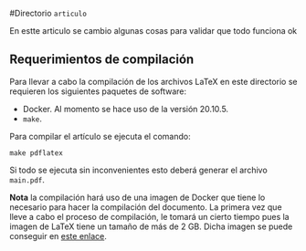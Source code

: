 

#Directorio `articulo`




En estte articulo se cambio algunas cosas para validar que todo funciona ok 


## Requerimientos de compilación

Para llevar a cabo la compilación de los archivos LaTeX en este directorio se requieren los siguientes paquetes de software:

* Docker. Al momento se hace uso de la versión 20.10.5.
* `make`.

Para compilar el artículo se ejecuta el comando:

```
make pdflatex
```

Si todo se ejecuta sin inconvenientes esto deberá generar el archivo `main.pdf`.

**Nota** la compilación hará uso de una imagen de Docker que tiene lo necesario para hacer la compilación del documento. La primera vez que lleve a cabo el proceso de compilación, le tomará un cierto tiempo pues la imagen de LaTeX tiene un tamaño de más de 2 GB. Dicha imagen se puede conseguir en [este enlace](https://github.com/blang/latex-docker). 
